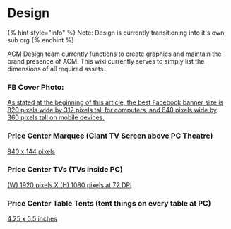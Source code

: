 # Design

{% hint style="info" %}
Note: Design is currently transitioning into it's own sub org
{% endhint %}

ACM Design team currently functions to create graphics and maintain the brand presence of ACM. This wiki currently serves to simply list the dimensions of all required assets.

### FB Cover Photo:

[As stated at the beginning of this article, the best Facebook banner size is 820 pixels wide by 312 pixels tall for computers, and 640 pixels wide by 360 pixels tall on mobile devices.](https://blog.hubspot.com/marketing/facebook-cover-photo-size-best-practices)

### Price Center Marquee \(Giant TV Screen above PC Theatre\)

[840 x 144 pixels](http://marquee.ucsd.edu/PoliciesProcedures.aspx)

### Price Center TVs \(TVs inside PC\)

[\(W\) 1920 pixels X \(H\) 1080 pixels at 72 DPI](http://videonet.ucsd.edu/Policies.aspx)

### Price Center Table Tents \(tent things on every table at PC\)

[4.25 x 5.5 inches](https://universitycenters.ucsd.edu/services/Table-Tent-policy.html)

